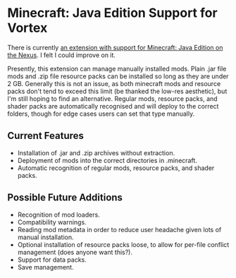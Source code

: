 # Minecraft: Java Edition Support for Vortex

There is currently [an extension with support for Minecraft: Java Edition on the Nexus](https://www.nexusmods.com/site/mods/204). I felt I could improve on it.

Presently, this extension can manage manually installed mods. Plain .jar file mods and .zip file resource packs can be installed so long as they are under 2 GB. Generally this is not an issue, as both minecraft mods and resource packs don't tend to exceed this limit (be thanked the low-res aesthetic), but I'm still hoping to find an alternative. Regular mods, resource packs, and shader packs are automatically recognised and will deploy to the correct folders, though for edge cases users can set that type manually.

## Current Features

- Installation of .jar and .zip archives without extraction.
- Deployment of mods into the correct directories in .minecraft.
- Automatic recognition of regular mods, resource packs, and shader packs.

## Possible Future Additions

- Recognition of mod loaders.
- Compatibility warnings.
- Reading mod metadata in order to reduce user headache given lots of manual installation.
- Optional installation of resource packs loose, to allow for per-file conflict management (does anyone want this?).
- Support for data packs.
- Save management.

